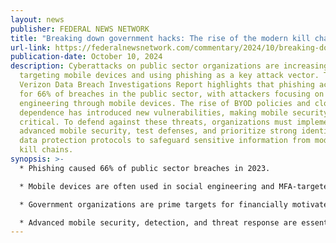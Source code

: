 ```yaml
---
layout: news
publisher: FEDERAL NEWS NETWORK
title: "Breaking down government hacks: The rise of the modern kill chain"
url-link: https://federalnewsnetwork.com/commentary/2024/10/breaking-down-government-hacks-the-rise-of-the-modern-kill-chain/
publication-date: October 10, 2024
description: Cyberattacks on public sector organizations are increasingly
  targeting mobile devices and using phishing as a key attack vector. The 2024
  Verizon Data Breach Investigations Report highlights that phishing accounted
  for 66% of breaches in the public sector, with attackers focusing on social
  engineering through mobile devices. The rise of BYOD policies and cloud
  dependence has introduced new vulnerabilities, making mobile security
  critical. To defend against these threats, organizations must implement
  advanced mobile security, test defenses, and prioritize strong identity and
  data protection protocols to safeguard sensitive information from modern cyber
  kill chains.
synopsis: >-
  * Phishing caused 66% of public sector breaches in 2023.

  * Mobile devices are often used in social engineering and MFA-targeted attacks.

  * Government organizations are prime targets for financially motivated cyberattacks.

  * Advanced mobile security, detection, and threat response are essential to protecting against modern kill chain attacks.
---
```


